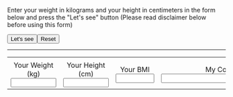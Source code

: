 Enter your weight in kilograms and your height in centimeters in the form below and press the "Let's see" button (Please read disclaimer below before using this form)

<FORM NAME="BMI" method=POST>
<TABLE>
<TR>
<TD></TD>
<TD></TD>
<TD></TD>
</TR>

<TR>
<TD>
    <DIV ALIGN=CENTER>Your Weight (kg)</DIV>
    <INPUT TYPE=TEXT NAME=weight  SIZE=10 onFocus="this.form.weight.value=''"></TD>
<TD><DIV ALIGN=CENTER>Your Height (cm)</DIV>
    <INPUT TYPE=TEXT NAME=height  SIZE=10 onFocus="this.form.height.value=''"></TD>
<TD>
    <DIV ALIGN=CENTER>Your BMI</DIV>
    <INPUT TYPE=TEXT NAME=bmi     SIZE=8 disable></TD>
<TD>
    <DIV ALIGN=CENTER>My Comment</DIV>
    <INPUT TYPE=TEXT NAME=my_comment size=35 disable></TD>

    
<INPUT TYPE="button" VALUE="Let's see" onClick="computeform(this.form)">
<INPUT TYPE="reset"  VALUE="Reset" onClick="ClearForm(this.form)">
    
<HR>




<SCRIPT LANGUAGE="JAVASCRIPT">

function ClearForm(form){

    form.weight.value = "";
    form.height.value = "";
    form.bmi.value = "";
    form.my_comment.value = "";

}

function bmi(weight, height) {

          bmindx=weight/eval(height*height);
          return bmindx;
}

function checkform(form) {

       if (form.weight.value==null||form.weight.value.length==0 || form.height.value==null||form.height.value.length==0){
            alert("\nPlease complete the form first");
            return false;
       }

       else if (parseFloat(form.height.value) <= 0||
                parseFloat(form.height.value) >=500||
                parseFloat(form.weight.value) <= 0||
                parseFloat(form.weight.value) >=500){
                alert("\nReally know what you're doing? \nPlease enter values again. \nWeight in kilos and \nheight in cm");
                ClearForm(form);
                return false;
       }
       return true;

}

function computeform(form) {

       if (checkform(form)) {

       yourbmi=Math.round(bmi(form.weight.value, form.height.value/100));
       form.bmi.value=yourbmi;

       if (yourbmi >40) {
          form.my_comment.value="Class 3 Obese, consult your physician!";
       }

       else if (yourbmi >30 && yourbmi <=40) {
          form.my_comment.value="Obese.";
       }

       else if (yourbmi >25 && yourbmi <=30) {
          form.my_comment.value="Overweight";
       }
       
       else if (yourbmi >=18.5 && yourbmi <=24.9) {
          form.my_comment.value="Healthy weight";
       }

       else if (yourbmi <18.5) {
          form.my_comment.value="Underweight";
       }

       }
       return;
}
</SCRIPT>
